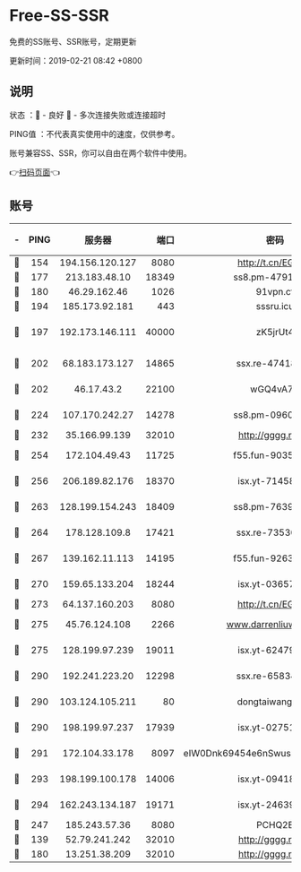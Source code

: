 # Free-SS-SSR

免费的SS账号、SSR账号，定期更新

更新时间：2019-02-21 08:42 +0800

## 说明

状态     ：🙂 - 良好 🙁 - 多次连接失败或连接超时

PING值   ：不代表真实使用中的速度，仅供参考。

账号兼容SS、SSR，你可以自由在两个软件中使用。

👉[扫码页面](https://liesauer.github.io/free-ss-ssr.github.io/)👈

## 账号

|-|PING|服务器|端口|密码|加密方式|区域|
|:----:|:----:|:-----:|-----:|:----:|:----:|:----:|
|🙂|154|194.156.120.127|8080|http://t.cn/EGJIyrl|rc4-md5|RU|
|🙂|177|213.183.48.10|18349|ss8.pm-47913593|rc4-md5|RU|
|🙂|180|46.29.162.46|1026|91vpn.cf|rc4-md5|RU|
|🙂|194|185.173.92.181|443|sssru.icu|rc4-md5|RU|
|🙂|197|192.173.146.111|40000|zK5jrUt4|chacha20-ietf-poly1305|US|
|🙂|202|68.183.173.127|14865|ssx.re-47418589|aes-256-cfb|US|
|🙂|202|46.17.43.2|22100|wGQ4vA7D|aes-256-gcm|RU|
|🙂|224|107.170.242.27|14278|ss8.pm-09602432|aes-256-cfb|US|
|🙂|232|35.166.99.139|32010|http://gggg.rocks|chacha20|US|
|🙂|254|172.104.49.43|11725|f55.fun-90356904|aes-256-cfb|SG|
|🙂|256|206.189.82.176|18370|isx.yt-71458272|aes-256-cfb|SG|
|🙂|263|128.199.154.243|18409|ss8.pm-76398770|aes-256-cfb|SG|
|🙂|264|178.128.109.8|17421|ssx.re-73530139|aes-256-cfb|SG|
|🙂|267|139.162.11.113|14195|f55.fun-92630692|aes-256-cfb|SG|
|🙂|270|159.65.133.204|18244|isx.yt-03657026|aes-256-cfb|SG|
|🙂|273|64.137.160.203|8080|http://t.cn/EGJIyrl|rc4-md5|CA|
|🙂|275|45.76.124.108|2266|www.darrenliuwei.com|aes-256-cfb|AU|
|🙂|275|128.199.97.239|19011|isx.yt-62479185|aes-256-cfb|SG|
|🙂|290|192.241.223.20|12298|ssx.re-65834373|aes-256-cfb|US|
|🙂|290|103.124.105.211|80|dongtaiwang.com|aes-256-cfb|US|
|🙂|290|198.199.97.237|17939|isx.yt-02751636|aes-256-cfb|US|
|🙂|291|172.104.33.178|8097|eIW0Dnk69454e6nSwuspv9DmS201tQ0D|aes-256-cfb|SG|
|🙂|293|198.199.100.178|14006|isx.yt-09418074|aes-256-cfb|US|
|🙂|294|162.243.134.187|19171|isx.yt-24639393|aes-256-cfb|US|
|🙂|247|185.243.57.36|8080|PCHQ2E|rc4-md5|US|
|🙁|139|52.79.241.242|32010|http://gggg.rocks|chacha20|KR|
|🙁|180|13.251.38.209|32010|http://gggg.rocks|chacha20|SG|
